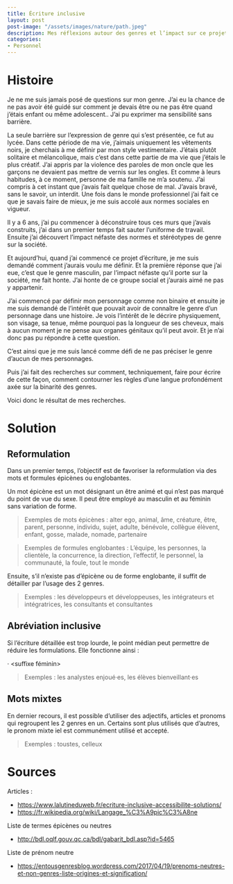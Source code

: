 ```yaml
---
title: Écriture inclusive  
layout: post  
post-image: "/assets/images/nature/path.jpeg"  
description: Mes réflexions autour des genres et l’impact sur ce projet.
categories:   
- Personnel  
---
```


# Histoire

Je ne me suis jamais posé de questions sur mon genre. 
J’ai eu la chance de ne pas avoir été guidé sur comment je devais être ou ne pas être quand j’étais enfant ou même adolescent..
J’ai pu exprimer ma sensibilité sans barrière. 

La seule barrière sur l’expression de genre qui s’est présentée, ce fut au lycée. 
Dans cette période de ma vie, j’aimais uniquement les vêtements noirs, je cherchais à me définir par mon style vestimentaire. J’étais plutôt solitaire et mélancolique, mais c’est dans cette partie de ma vie que j’étais le plus créatif.
J’ai appris par la violence des paroles de mon oncle que les garçons ne devaient pas mettre de vernis sur les ongles. Et comme à leurs habitudes, à ce moment, personne de ma famille ne m’a soutenu.
J’ai compris à cet instant que j’avais fait quelque chose de mal. J’avais bravé, sans le savoir, un interdit. 
Une fois dans le monde professionnel j’ai fait ce que je savais faire de mieux, je me suis accolé aux normes sociales en vigueur. 

Il y a 6 ans, j’ai pu commencer à déconstruire tous ces murs que j’avais construits, j’ai dans un premier temps fait sauter l’uniforme de travail. 
Ensuite j’ai découvert l’impact néfaste des normes et stéréotypes de genre sur la société. 

Et aujourd’hui, quand j’ai commencé ce projet d’écriture, je me suis demandé comment j’aurais voulu me définir.
Et la première réponse que j’ai eue, c’est que le genre masculin, par l’impact néfaste qu’il porte sur la société, me fait honte. J’ai honte de ce groupe social et j’aurais aimé ne pas y appartenir. 

J’ai commencé par définir mon personnage comme non binaire et ensuite je me suis demandé de l’intérêt que pouvait avoir de connaître le genre d’un personnage dans une histoire.
Je vois l’intérêt de le décrire physiquement, son visage, sa tenue, même pourquoi pas la longueur de ses cheveux, mais à aucun moment je ne pense aux organes génitaux qu’il peut avoir. 
Et je n’ai donc pas pu répondre à cette question. 

C’est ainsi que je me suis lancé comme défi de ne pas préciser le genre d’aucun de mes personnages. 

Puis j’ai fait des recherches sur comment, techniquement, faire pour écrire de cette façon, comment contourner les règles d’une langue profondément axée sur la binarité des genres. 

Voici donc le résultat de mes recherches. 


# Solution

## Reformulation

Dans un premier temps, l’objectif est de favoriser la reformulation via des mots et formules épicènes ou englobantes. 

Un mot épicène est un mot désignant un être animé et qui n’est pas marqué du point de vue du sexe. Il peut être employé au masculin et au féminin sans variation de forme.

> Exemples de mots épicènes :
> alter ego, animal, âme, créature, être, parent, personne, individu, sujet, adulte, bénévole, collègue élèvent, enfant, gosse, malade, nomade, partenaire

> Exemples de formules englobantes : 
> L’équipe, les personnes, la clientèle, la concurrence, la direction, l’effectif, le personnel, la communauté, la foule, tout le monde

Ensuite, s’il n’existe pas d’épicène ou de forme englobante, il suffit de détailler par l’usage des 2 genres.

> Exemples : 
> les développeurs et développeuses, les intégrateurs et intégratrices, les consultants et consultantes

## Abréviation inclusive 

Si l’écriture détaillée est trop lourde, le point médian peut permettre de réduire les formulations.
Elle fonctionne ainsi :

<racine du mot> <suffixe masculin> · <suffixe féminin> <marque du pluriel>

> Exemples : 
> les analystes enjoué·es, les élèves bienveillant·es

## Mots mixtes

En dernier recours, il est possible d’utiliser des adjectifs, articles et pronoms qui regroupent les 2 genres en un. 
Certains sont plus utilisés que d’autres, le pronom mixte iel est communément utilisé et accepté.

> Exemples : 
> toustes, celleux

# Sources

Articles :
- <https://www.lalutineduweb.fr/ecriture-inclusive-accessibilite-solutions/>
- <https://fr.wikipedia.org/wiki/Langage_%C3%A9pic%C3%A8ne>

Liste de termes épicènes ou neutres
- <http://bdl.oqlf.gouv.qc.ca/bdl/gabarit_bdl.asp?id=5465>

Liste de prénom neutre 
- <https://entousgenresblog.wordpress.com/2017/04/19/prenoms-neutres-et-non-genres-liste-origines-et-signification/>





